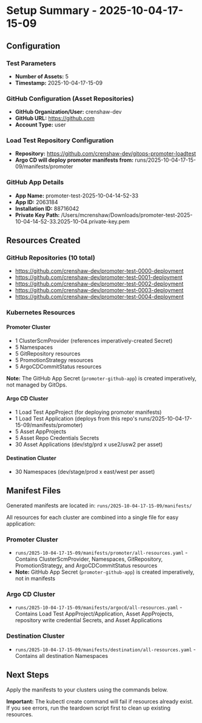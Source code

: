 # Setup Summary - 2025-10-04-17-15-09

## Configuration

### Test Parameters
- **Number of Assets:** 5
- **Timestamp:** 2025-10-04-17-15-09

### GitHub Configuration (Asset Repositories)
- **GitHub Organization/User:** crenshaw-dev
- **GitHub URL:** https://github.com
- **Account Type:** user

### Load Test Repository Configuration
- **Repository:** https://github.com/crenshaw-dev/gitops-promoter-loadtest
- **Argo CD will deploy promoter manifests from:** runs/2025-10-04-17-15-09/manifests/promoter

### GitHub App Details
- **App Name:** promoter-test-2025-10-04-14-52-33
- **App ID:** 2063184
- **Installation ID:** 88716042
- **Private Key Path:** /Users/mcrenshaw/Downloads/promoter-test-2025-10-04-14-52-33.2025-10-04.private-key.pem

## Resources Created

### GitHub Repositories (10 total)

- https://github.com/crenshaw-dev/promoter-test-0000-deployment
- https://github.com/crenshaw-dev/promoter-test-0001-deployment
- https://github.com/crenshaw-dev/promoter-test-0002-deployment
- https://github.com/crenshaw-dev/promoter-test-0003-deployment
- https://github.com/crenshaw-dev/promoter-test-0004-deployment

### Kubernetes Resources

#### Promoter Cluster
- 1 ClusterScmProvider (references imperatively-created Secret)
- 5 Namespaces
- 5 GitRepository resources
- 5 PromotionStrategy resources
- 5 ArgoCDCommitStatus resources

**Note:** The GitHub App Secret (`promoter-github-app`) is created imperatively, not managed by GitOps.

#### Argo CD Cluster
- 1 Load Test AppProject (for deploying promoter manifests)
- 1 Load Test Application (deploys from this repo's runs/2025-10-04-17-15-09/manifests/promoter)
- 5 Asset AppProjects
- 5 Asset Repo Credentials Secrets
- 30 Asset Applications (dev/stg/prd x use2/usw2 per asset)

#### Destination Cluster
- 30 Namespaces (dev/stage/prod x east/west per asset)

## Manifest Files

Generated manifests are located in: `runs/2025-10-04-17-15-09/manifests/`

All resources for each cluster are combined into a single file for easy application:

### Promoter Cluster
- `runs/2025-10-04-17-15-09/manifests/promoter/all-resources.yaml` - Contains ClusterScmProvider, Namespaces, GitRepository, PromotionStrategy, and ArgoCDCommitStatus resources
- **Note:** GitHub App Secret (`promoter-github-app`) is created imperatively, not in manifests

### Argo CD Cluster
- `runs/2025-10-04-17-15-09/manifests/argocd/all-resources.yaml` - Contains Load Test AppProject/Application, Asset AppProjects, repository write credential Secrets, and Asset Applications

### Destination Cluster
- `runs/2025-10-04-17-15-09/manifests/destination/all-resources.yaml` - Contains all destination Namespaces

## Next Steps

Apply the manifests to your clusters using the commands below.

**Important:** The kubectl create command will fail if resources already exist. If you see errors, run the teardown script first to clean up existing resources.

